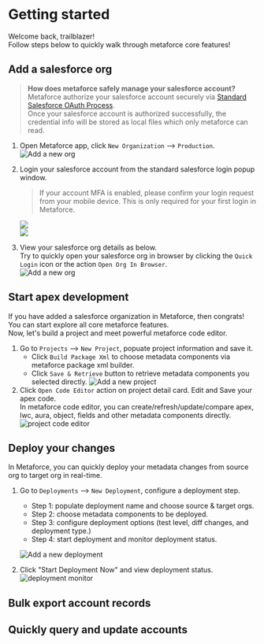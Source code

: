 # Getting started

Welcome back, trailblazer!  
Follow steps below to quickly walk through metaforce core features!

## Add a salesforce org

> **How does metaforce safely manage your salesforce account?**  
> Metaforce authorize your salesforce account securely via [Standard Salesforce OAuth Process](https://help.salesforce.com/s/articleView?language=en_US&id=sf.remoteaccess_oauth_web_server_flow.htm&type=5).  
> Once your salesforce account is authorized successfully, the credential info will be stored as local files which only metaforce can read.

1. Open Metaforce app, click `New Organization` --> `Production`.  
   ![Add a new org](./images/add-a-new-org.jpg)

2. Login your salesforce account from the standard salesforce login popup window.

    > If your account MFA is enabled, please confirm your login request from your mobile device. This is only required for your first login in Metaforce.

    <div class="flex-images">
        <div><img src="/pages/gettingStarted/images/login-window-1.jpg"></div>
        <div><img src="/pages/gettingStarted/images/login-window-2.jpg"></div>
    </div>

3. View your salesforce org details as below.  
   Try to quickly open your salesforce org in browser by clicking the `Quick Login` icon or the action `Open Org In Browser`.  
   ![Add a new org](./images/new-org-card.jpg)

## Start apex development

If you have added a salesforce organization in Metaforce, then congrats! You can start explore all core metaforce features.  
Now, let's build a project and meet powerful metaforce code editor.

1.  Go to `Projects` --> `New Project`, popuate project information and save it.
    -   Click `Build Package Xml` to choose metadata components via metaforce package xml builder.
    -   Click `Save & Retrieve` button to retrieve metadata components you selected directly.
        ![Add a new project](./images/new-project.jpg)
2.  Click `Open Code Editor` action on project detail card. Edit and Save your apex code.  
    In metaforce code editor, you can create/refresh/update/compare apex, lwc, aura, object, fields and other metadata components directly.
    ![project code editor](./images/project-code-editor.jpg)

## Deploy your changes

In Metaforce, you can quickly deploy your metadata changes from source org to target org in real-time.

1.  Go to `Deployments` --> `New Deployment`, configure a deployment step.

    -   Step 1: populate deployment name and choose source & target orgs.
    -   Step 2: choose metadata components to be deployed.
    -   Step 3: configure deployment options (test level, diff changes, and deployment type.)
    -   Step 4: start deployment and monitor deployment status.

    ![Add a new deployment](./images/deployment.jpg)

2.  Click "Start Deployment Now" and view deployment status.
    ![deployment monitor](./images/deployment-result.jpg)

## Bulk export account records

## Quickly query and update accounts

